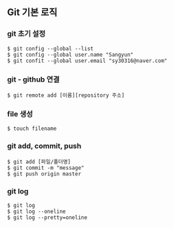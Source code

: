 ## Git 기본 로직
### git 초기 설정
```
$ git config --global --list
$ git config --global user.name "Sangyun"
$ git confit --global user.email "sy30316@naver.com"
```

### git - github 연결
```
$ git remote add [이름][repository 주소]
```


### file 생성
```
$ touch filename
```

### git add, commit, push

```
$ git add [파일/폴더명]
$ git commit -m "message"
$ git push origin master
```

### git log
```
$ git log
$ git log --oneline
$ git log --pretty=oneline
```
